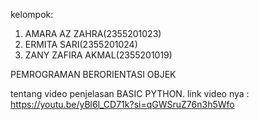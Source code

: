 kelompok:

1. AMARA AZ ZAHRA(2355201023)
2. ERMITA SARI(2355201024)
3. ZANY ZAFIRA AKMAL(2355201019)

PEMROGRAMAN BERORIENTASI OBJEK

tentang video penjelasan BASIC PYTHON.
link video nya : https://youtu.be/yBl6l_CD71k?si=qGWSruZ76n3h5Wfo
